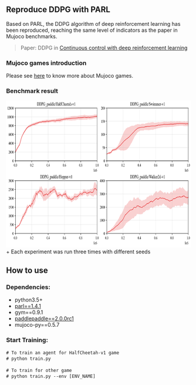 ## Reproduce DDPG with PARL
Based on PARL, the DDPG algorithm of deep reinforcement learning has been reproduced, reaching the same level of indicators as the paper in Mujoco benchmarks.

> Paper: DDPG in [Continuous control with deep reinforcement learning](https://arxiv.org/abs/1509.02971)

### Mujoco games introduction
Please see [here](https://github.com/openai/mujoco-py) to know more about Mujoco games.

### Benchmark result

<img src=".benchmark/DDPG_results.png" width = "800" height ="400" alt="DDPG_results"/>
+ Each experiment was run three times with different seeds

## How to use
### Dependencies:
+ python3.5+
+ [parl==1.4.1](https://github.com/PaddlePaddle/PARL)
+ gym==0.9.1
+ [paddlepaddle==2.0.0rc1](https://github.com/PaddlePaddle/Paddle)
+ mujoco-py==0.5.7

### Start Training:
```
# To train an agent for HalfCheetah-v1 game
# python train.py

# To train for other game
# python train.py --env [ENV_NAME]
